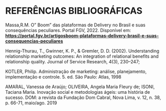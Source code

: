 # REFERÊNCIAS BIBLIOGRÁFICAS

Massa,R.M. O” Boom” das plataformas de Delivery no Brasil e suas consequências peculiares. Portal FGV, 2022. Disponível em:
**https://portal.fgv.br/artigosboom-plataformas-delivery-brasil-e-suas-consequencias-peculiares**

Hennig-Thurau, T., Gwinner, K. P., & Gremler, D. D. (2002). Understanding relationship marketing outcomes: An integration of relational benefits and relationship quality. Journal of Service Research, 4(3), 230–247;

KOTLER, Philip. Administração de marketing: análise, planejamento, implementação e controle. 5. ed. São Paulo: Atlas, 1998

AMARAL, Vanessa de Araújo; OLIVEIRA, Angela Maria Fleury de; ISONI, Taciana Maria. Inovação social e metodologias ágeis: uma história de sucesso. DOM: a revista da Fundação Dom Cabral, Nova Lima, v. 12, n. 38, p. 66-71, maio/ago. 2019
